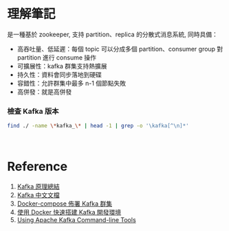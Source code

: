 # 理解筆記

是一種基於 zookeeper, 支持 partition、replica 的分散式消息系統, 同時具備：

- 高吞吐量、低延遲：每個 topic 可以分成多個 partition、consumer group 對 partition 進行 consume 操作
- 可擴展性：kafka 群集支持熱擴展
- 持久性：資料會同步落地到硬碟
- 容錯性：允許群集中最多 n-1 個節點失敗
- 高併發：就是高併發

### 檢查 Kafka 版本

```bash
find ./ -name \*kafka_\* | head -1 | grep -o '\kafka[^\n]*'
```

<br/>

# Reference

1. [Kafka 原理總結](https://zhuanlan.zhihu.com/p/79579389)
2. [Kafka 中文文檔](http://kafka.apachecn.org/)
3. [Docker-compose 佈署 Kafka 群集](https://www.jianshu.com/p/e324ceabf494)
4. [使用 Docker 快速搭建 Kafka 開發環境](https://www.jianshu.com/p/ac03f126980e)
5. [Using Apache Kafka Command-line Tools](https://docs.cloudera.com/documentation/kafka/latest/topics/kafka_command_line.html)